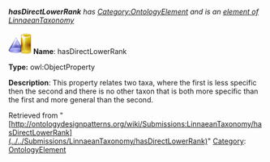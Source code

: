 ___hasDirectLowerRank__ has [Category:OntologyElement](../../Category/OntologyElement "Category:OntologyElement") and is an [element of](../../Property/ElementOf "Property:ElementOf") [LinnaeanTaxonomy](../../Submissions/LinnaeanTaxonomy "Submissions:LinnaeanTaxonomy")_


  




[![ObjectProperty](../../images/thumb/c/c3/ObjectProperty.gif/45px-ObjectProperty.gif)](../../Image/ObjectProperty.gif "ObjectProperty")
__Name__: hasDirectLowerRank 


__Type:__ owl:ObjectProperty 


__Description__: This property relates two taxa, where the first is less specific then the second and there is no other taxon that is both more specific than the first and more general than the second. 





Retrieved from "[http://ontologydesignpatterns.org/wiki/Submissions:LinnaeanTaxonomy/hasDirectLowerRank](../../Submissions/LinnaeanTaxonomy/hasDirectLowerRank)"
 [Category](http://ontologydesignpatterns.org/wiki/Special:Categories "Special:Categories"): [OntologyElement](../../Category/OntologyElement "Category:OntologyElement")